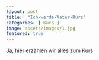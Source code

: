 ```yaml
---
layout: post
title:  "Ich-werde-Vater-Kurs"
categories: [ Kurs ]
image: assets/images/1.jpg
featured: true
---
```

Ja, hier erzählen wir alles zum Kurs